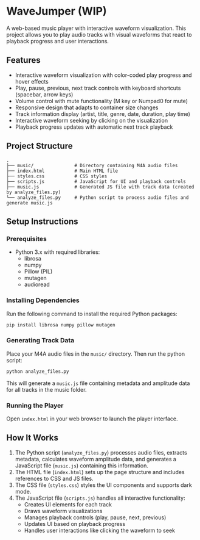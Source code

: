 # WaveJumper (WIP)

A web-based music player with interactive waveform visualization. This project allows you to play audio tracks with visual waveforms that react to playback progress and user interactions.

## Features

- Interactive waveform visualization with color-coded play progress and hover effects
- Play, pause, previous, next track controls with keyboard shortcuts (spacebar, arrow keys)
- Volume control with mute functionality (M key or Numpad0 for mute)
- Responsive design that adapts to container size changes
- Track information display (artist, title, genre, date, duration, play time)
- Interactive waveform seeking by clicking on the visualization
- Playback progress updates with automatic next track playback

## Project Structure

```
.
├── music/               # Directory containing M4A audio files
├── index.html           # Main HTML file
├── styles.css           # CSS styles
├── scripts.js           # JavaScript for UI and playback controls
├── music.js             # Generated JS file with track data (created by analyze_files.py)
└── analyze_files.py     # Python script to process audio files and generate music.js
```

## Setup Instructions

### Prerequisites

- Python 3.x with required libraries:
  - librosa
  - numpy
  - Pillow (PIL)
  - mutagen
  - audioread

### Installing Dependencies

Run the following command to install the required Python packages:

```bash
pip install librosa numpy pillow mutagen
```

### Generating Track Data

Place your M4A audio files in the `music/` directory. Then run the python script:

```bash
python analyze_files.py
```

This will generate a `music.js` file containing metadata and amplitude data for all tracks in the music folder.

### Running the Player

Open `index.html` in your web browser to launch the player interface.

## How It Works

1. The Python script (`analyze_files.py`) processes audio files, extracts metadata, calculates waveform amplitude data, and generates a JavaScript file (`music.js`) containing this information.
2. The HTML file (`index.html`) sets up the page structure and includes references to CSS and JS files.
3. The CSS file (`styles.css`) styles the UI components and supports dark mode.
4. The JavaScript file (`scripts.js`) handles all interactive functionality:
   - Creates UI elements for each track
   - Draws waveform visualizations
   - Manages playback controls (play, pause, next, previous)
   - Updates UI based on playback progress
   - Handles user interactions like clicking the waveform to seek
